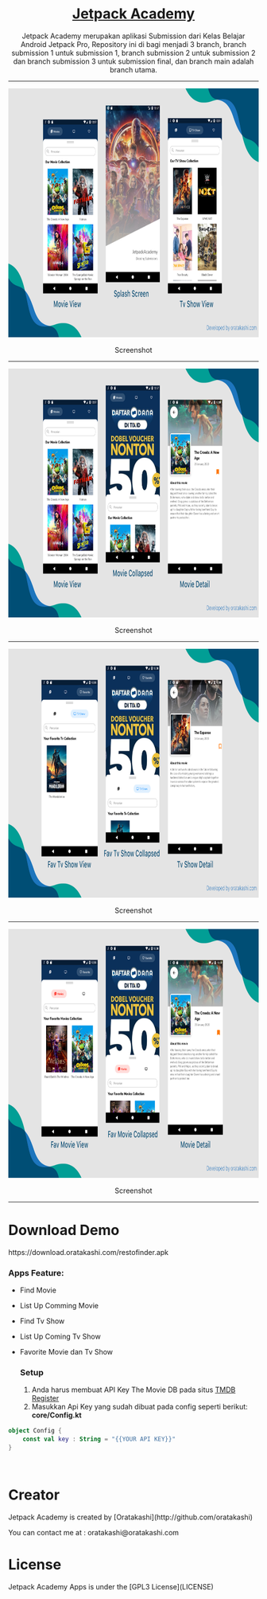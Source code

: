 <p align="center">
  <a href="#">
		<h1 align="center">Jetpack Academy</h1>
  </a>
</p>
<p align="center">
  Jetpack Academy merupakan aplikasi Submission dari Kelas Belajar Android Jetpack Pro, Repository ini di bagi menjadi 3 branch, branch submission 1 untuk submission 1, branch submission 2 untuk submission 2 dan branch submission 3 untuk submission final, dan branch main adalah branch utama.
</p>
<span align="center">
 <hr>
 <p align="center"><img src="ss/ss1.jpg" alt="COVID19 Tracking Apps SS" width="850" height="500"></p>
 <p align="center">Screenshot</p>
 <hr>
  <p align="center"><img src="ss/ss2.jpg" alt="COVID19 Tracking Apps SS" width="850" height="500"></p>
 <p align="center">Screenshot</p>
 <hr>
   <p align="center"><img src="ss/ss4.jpg" alt="COVID19 Tracking Apps SS" width="850" height="500"></p>
 <p align="center">Screenshot</p>
 <hr>
   <p align="center"><img src="ss/ss5.jpg" alt="COVID19 Tracking Apps SS" width="850" height="500"></p>
 <p align="center">Screenshot</p>
 <hr>
 </span>
 <h1>Download Demo</h1>
 https://download.oratakashi.com/restofinder.apk
 <br>
 
 
 ### Apps Feature:

- Find Movie
- List Up Comming Movie
- Find Tv Show
- List Up Coming Tv Show
- Favorite Movie dan Tv Show
 

  ### Setup
  1. Anda harus membuat API Key The Movie DB pada situs <a href="https://www.themoviedb.org/signup">TMDB Register</a>
  2. Masukkan Api Key yang sudah dibuat pada config seperti berikut:
	 **core/Config.kt**
```kotlin
object Config {
    const val key : String = "{{YOUR API KEY}}"
}
```
<br>
 <h1>Creator</h1>
 <p>Jetpack Academy is created by [Oratakashi](http://github.com/oratakashi)</p>
 <p>You can contact me at : oratakashi@oratakashi.com</p>
 <h1>License</h1>
 <p>Jetpack Academy Apps is under the [GPL3 License](LICENSE)</p>
